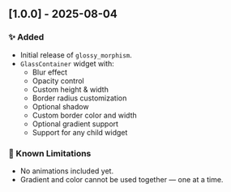 ## [1.0.0] - 2025-08-04

### ✨ Added
- Initial release of `glossy_morphism`.
- `GlassContainer` widget with:
    - Blur effect
    - Opacity control
    - Custom height & width
    - Border radius customization
    - Optional shadow
    - Custom border color and width
    - Optional gradient support
    - Support for any child widget

### 🐛 Known Limitations
- No animations included yet.
- Gradient and color cannot be used together — one at a time.
